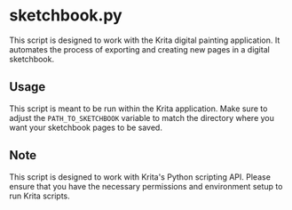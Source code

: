 # sketchbook.py

This script is designed to work with the Krita digital painting application. It automates the process of exporting and creating new pages in a digital sketchbook.

## Usage

This script is meant to be run within the Krita application. Make sure to adjust the `PATH_TO_SKETCHBOOK` variable to match the directory where you want your sketchbook pages to be saved.

## Note

This script is designed to work with Krita's Python scripting API. Please ensure that you have the necessary permissions and environment setup to run Krita scripts.
